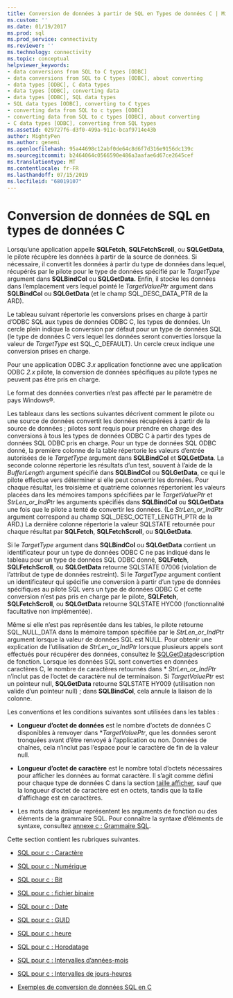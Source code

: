 ```yaml
---
title: Conversion de données à partir de SQL en Types de données C | Microsoft Docs
ms.custom: ''
ms.date: 01/19/2017
ms.prod: sql
ms.prod_service: connectivity
ms.reviewer: ''
ms.technology: connectivity
ms.topic: conceptual
helpviewer_keywords:
- data conversions from SQL to C types [ODBC]
- data conversions from SQL to C types [ODBC], about converting
- data types [ODBC], C data types
- data types [ODBC], converting data
- data types [ODBC], SQL data types
- SQL data types [ODBC], converting to C types
- converting data from SQL to c types [ODBC]
- converting data from SQL to c types [ODBC], about converting
- C data types [ODBC], converting from SQL types
ms.assetid: 029727f6-d3f0-499a-911c-bcaf9714e43b
author: MightyPen
ms.author: genemi
ms.openlocfilehash: 95a44698c12abf0de64c8d6f7d316e9156dc139c
ms.sourcegitcommit: b2464064c0566590e486a3aafae6d67ce2645cef
ms.translationtype: MT
ms.contentlocale: fr-FR
ms.lasthandoff: 07/15/2019
ms.locfileid: "68019107"
---
```

# <a name="converting-data-from-sql-to-c-data-types"></a>Conversion de données de SQL en types de données C
Lorsqu’une application appelle **SQLFetch**, **SQLFetchScroll**, ou **SQLGetData**, le pilote récupère les données à partir de la source de données. Si nécessaire, il convertit les données à partir du type de données dans lequel, récupérés par le pilote pour le type de données spécifié par le *TargetType* argument dans **SQLBindCol** ou **SQLGetData.** Enfin, il stocke les données dans l’emplacement vers lequel pointé le *TargetValuePtr* argument dans **SQLBindCol** ou **SQLGetData** (et le champ SQL_DESC_DATA_PTR de la ARD).  
  
 Le tableau suivant répertorie les conversions prises en charge à partir d’ODBC SQL aux types de données ODBC C, les types de données. Un cercle plein indique la conversion par défaut pour un type de données SQL (le type de données C vers lequel les données seront converties lorsque la valeur de *TargetType* est SQL_C_DEFAULT). Un cercle creux indique une conversion prises en charge.  
  
 Pour une application ODBC *3.x* application fonctionne avec une application ODBC *2.x* pilote, la conversion de données spécifiques au pilote types ne peuvent pas être pris en charge.  
  
 Le format des données converties n’est pas affecté par le paramètre de pays Windows®.  
  
 Les tableaux dans les sections suivantes décrivent comment le pilote ou une source de données convertit les données récupérées à partir de la source de données ; pilotes sont requis pour prendre en charge des conversions à tous les types de données ODBC C à partir des types de données SQL ODBC pris en charge. Pour un type de données SQL ODBC donné, la première colonne de la table répertorie les valeurs d’entrée autorisées de le *TargetType* argument dans **SQLBindCol** et **SQLGetData**. La seconde colonne répertorie les résultats d’un test, souvent à l’aide de la *BufferLength* argument spécifié dans **SQLBindCol** ou **SQLGetData**, ce qui le pilote effectue vers déterminer si elle peut convertir les données. Pour chaque résultat, les troisième et quatrième colonnes répertorient les valeurs placées dans les mémoires tampons spécifiées par le *TargetValuePtr* et *StrLen_or_IndPtr* les arguments spécifiés dans **SQLBindCol** ou **SQLGetData** une fois que le pilote a tenté de convertir les données. (Le *StrLen_or_IndPtr* argument correspond au champ SQL_DESC_OCTET_LENGTH_PTR de la ARD.) La dernière colonne répertorie la valeur SQLSTATE retournée pour chaque résultat par **SQLFetch**, **SQLFetchScroll**, ou **SQLGetData**.  
  
 Si le *TargetType* argument dans **SQLBindCol** ou **SQLGetData** contient un identificateur pour un type de données ODBC C ne pas indiqué dans le tableau pour un type de données SQL ODBC donné,  **SQLFetch**, **SQLFetchScroll**, ou **SQLGetData** retourne SQLSTATE 07006 (violation de l’attribut de type de données restreint). Si le *TargetType* argument contient un identificateur qui spécifie une conversion à partir d’un type de données spécifiques au pilote SQL vers un type de données ODBC C et cette conversion n’est pas pris en charge par le pilote, **SQLFetch**, **SQLFetchScroll**, ou **SQLGetData** retourne SQLSTATE HYC00 (fonctionnalité facultative non implémentée).  
  
 Même si elle n’est pas représentée dans les tables, le pilote retourne SQL_NULL_DATA dans la mémoire tampon spécifiée par le *StrLen_or_IndPtr* argument lorsque la valeur de données SQL est NULL. Pour obtenir une explication de l’utilisation de *StrLen_or_IndPtr* lorsque plusieurs appels sont effectués pour récupérer des données, consultez le [SQLGetData](../../../odbc/reference/syntax/sqlgetdata-function.md)description de fonction. Lorsque les données SQL sont converties en données caractères C, le nombre de caractères retournés dans \* *StrLen_or_IndPtr* n’inclut pas de l’octet de caractère nul de terminaison. Si *TargetValuePtr* est un pointeur null, **SQLGetData** retourne SQLSTATE HY009 (utilisation non valide d’un pointeur null) ; dans **SQLBindCol**, cela annule la liaison de la colonne.  
  
 Les conventions et les conditions suivantes sont utilisées dans les tables :  
  
-   **Longueur d’octet de données** est le nombre d’octets de données C disponibles à renvoyer dans **TargetValuePtr*, que les données seront tronquées avant d’être renvoyé à l’application ou non. Données de chaînes, cela n’inclut pas l’espace pour le caractère de fin de la valeur null.  
  
-   **Longueur d’octet de caractère** est le nombre total d’octets nécessaires pour afficher les données au format caractère. Il s’agit comme défini pour chaque type de données C dans la section [taille afficher](../../../odbc/reference/appendixes/display-size.md), sauf que la longueur d’octet de caractère est en octets, tandis que la taille d’affichage est en caractères.  
  
-   Les mots dans *italique* représentent les arguments de fonction ou des éléments de la grammaire SQL. Pour connaître la syntaxe d’éléments de syntaxe, consultez [annexe c : Grammaire SQL](../../../odbc/reference/appendixes/appendix-c-sql-grammar.md).  
  
 Cette section contient les rubriques suivantes.  
  
-   [SQL pour c : Caractère](../../../odbc/reference/appendixes/sql-to-c-character.md)  
  
-   [SQL pour c : Numérique](../../../odbc/reference/appendixes/sql-to-c-numeric.md)  
  
-   [SQL pour c : Bit](../../../odbc/reference/appendixes/sql-to-c-bit.md)  
  
-   [SQL pour c : fichier binaire](../../../odbc/reference/appendixes/sql-to-c-binary.md)  
  
-   [SQL pour c : Date](../../../odbc/reference/appendixes/sql-to-c-date.md)  
  
-   [SQL pour c : GUID](../../../odbc/reference/appendixes/sql-to-c-guid.md)  
  
-   [SQL pour c : heure](../../../odbc/reference/appendixes/sql-to-c-time.md)  
  
-   [SQL pour c : Horodatage](../../../odbc/reference/appendixes/sql-to-c-timestamp.md)  
  
-   [SQL pour c : Intervalles d’années-mois](../../../odbc/reference/appendixes/sql-to-c-year-month-intervals.md)  
  
-   [SQL pour c : Intervalles de jours-heures](../../../odbc/reference/appendixes/sql-to-c-day-time-intervals.md)  
  
-   [Exemples de conversion de données SQL en C](../../../odbc/reference/appendixes/sql-to-c-data-conversion-examples.md)
